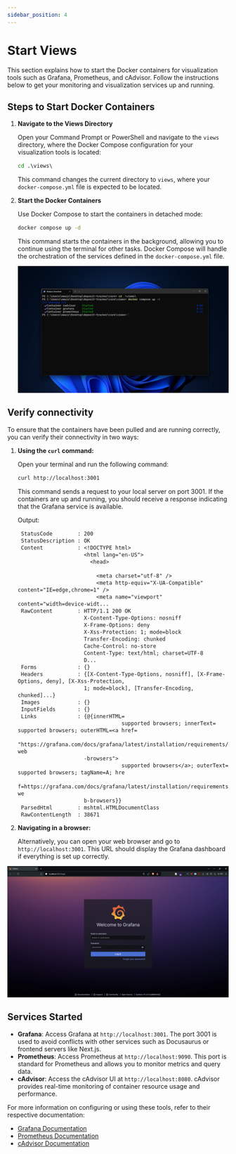 ```yaml
---
sidebar_position: 4
--- 
```

# Start Views

This section explains how to start the Docker containers for visualization tools such as Grafana, Prometheus, and cAdvisor. Follow the instructions below to get your monitoring and visualization services up and running.

## Steps to Start Docker Containers

1. **Navigate to the Views Directory**

   Open your Command Prompt or PowerShell and navigate to the `views` directory, where the Docker Compose configuration for your visualization tools is located:

   ```cmd
   cd .\views\
   ```

   This command changes the current directory to `views`, where your `docker-compose.yml` file is expected to be located.

2. **Start the Docker Containers**

   Use Docker Compose to start the containers in detached mode:

   ```cmd
   docker compose up -d
   ```

   This command starts the containers in the background, allowing you to continue using the terminal for other tasks. Docker Compose will handle the orchestration of the services defined in the `docker-compose.yml` file.

   ![Docker Compose Up](img/views-up.png)


## Verify connectivity

To ensure that the containers have been pulled and are running correctly, you can verify their connectivity in two ways:

1. **Using the `curl` command:**

   Open your terminal and run the following command:

   ```bash
   curl http://localhost:3001
   ```

   This command sends a request to your local server on port 3001. If the containers are up and running, you should receive a response indicating that the Grafana service is available.

   Output: 
   ```
    StatusCode        : 200
    StatusDescription : OK
    Content           : <!DOCTYPE html>
                        <html lang="en-US">
                          <head>
    
                            <meta charset="utf-8" />
                            <meta http-equiv="X-UA-Compatible" content="IE=edge,chrome=1" />
                            <meta name="viewport" content="width=device-widt...
    RawContent        : HTTP/1.1 200 OK
                        X-Content-Type-Options: nosniff
                        X-Frame-Options: deny
                        X-Xss-Protection: 1; mode=block
                        Transfer-Encoding: chunked
                        Cache-Control: no-store
                        Content-Type: text/html; charset=UTF-8
                        D...
    Forms             : {}
    Headers           : {[X-Content-Type-Options, nosniff], [X-Frame-Options, deny], [X-Xss-Protection,
                        1; mode=block], [Transfer-Encoding, chunked]...}
    Images            : {}
    InputFields       : {}
    Links             : {@{innerHTML=
                                    supported browsers; innerText= supported browsers; outerHTML=<a href=
                        "https://grafana.com/docs/grafana/latest/installation/requirements/#supported-web
                        -browsers">
                                    supported browsers</a>; outerText= supported browsers; tagName=A; hre
                        f=https://grafana.com/docs/grafana/latest/installation/requirements/#supported-we
                        b-browsers}}
    ParsedHtml        : mshtml.HTMLDocumentClass
    RawContentLength  : 38671
   ```

2. **Navigating in a browser:**

   Alternatively, you can open your web browser and go to `http://localhost:3001`. This URL should display the Grafana dashboard if everything is set up correctly.

![Grafana Browser](img/grafana-dashboard-up-30001.png)

## Services Started

- **Grafana**: Access Grafana at `http://localhost:3001`. The port 3001 is used to avoid conflicts with other services such as Docusaurus or frontend servers like Next.js.
- **Prometheus**: Access Prometheus at `http://localhost:9090`. This port is standard for Prometheus and allows you to monitor metrics and query data.
- **cAdvisor**: Access the cAdvisor UI at `http://localhost:8080`. cAdvisor provides real-time monitoring of container resource usage and performance.

For more information on configuring or using these tools, refer to their respective documentation:

- [Grafana Documentation](https://grafana.com/docs/)
- [Prometheus Documentation](https://prometheus.io/docs/)
- [cAdvisor Documentation](https://github.com/google/cadvisor)
